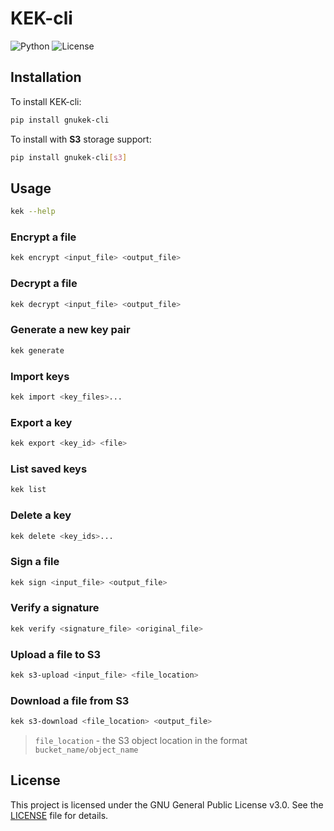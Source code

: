 # KEK-cli

![Python](https://img.shields.io/badge/Python->=3.10-orange)
![License](https://img.shields.io/pypi/l/gnukek)

## Installation

To install KEK-cli:

```sh
pip install gnukek-cli
```

To install with **S3** storage support:

```sh
pip install gnukek-cli[s3]
```

## Usage

```sh
kek --help
```

### Encrypt a file

```sh
kek encrypt <input_file> <output_file>
```

### Decrypt a file

```sh
kek decrypt <input_file> <output_file>
```

### Generate a new key pair

```sh
kek generate
```

### Import keys

```sh
kek import <key_files>...
```

### Export a key

```sh
kek export <key_id> <file>
```

### List saved keys

```sh
kek list
```

### Delete a key

```sh
kek delete <key_ids>...
```

### Sign a file

```sh
kek sign <input_file> <output_file>
```

### Verify a signature

```sh
kek verify <signature_file> <original_file>
```

### Upload a file to S3

```sh
kek s3-upload <input_file> <file_location>
```

### Download a file from S3

```sh
kek s3-download <file_location> <output_file>
```

> `file_location` - the S3 object location in the format `bucket_name/object_name`

## License

This project is licensed under the GNU General Public License v3.0. See the [LICENSE](LICENSE) file for details.
